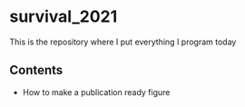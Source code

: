 # survival_2021
This is the repository where I put everything I program today

## Contents

* How to make a publication ready figure